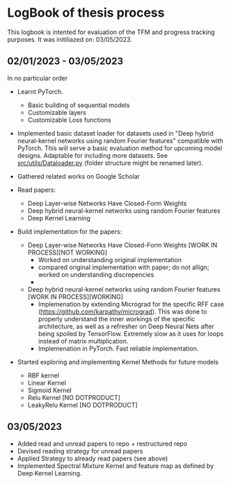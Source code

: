 # LogBook of thesis process
This logbook is intented for evaluation of the TFM and progress tracking purposes.
It was initiliazed on: 03/05/2023.

## 02/01/2023 - 03/05/2023
In no particular order

 - Learnt PyTorch.
   - Basic building of sequential models
   - Customizable layers
   - Customizable Loss functions
 
 - Implemented basic dataset loader for datasets used in "Deep hybrid neural-kernel networks using random Fourier features" compatible with PyTorch. This will serve a basic evaluation method for upcoming model designs. Adaptable for including more datasets. See [src/utils/Dataloader.py](https://github.com/PimSchoolkateUPC/Deep-Kernel-Learning/blob/main/src/utils/dataloader.py) (folder structure might be renamed later).

 - Gathered related works on Google Scholar

 - Read papers:
   - Deep Layer-wise Networks Have Closed-Form Weights
   - Deep hybrid neural-kernel networks using random Fourier features
   - Deep Kernel Learning
   
 - Build implementation for the papers:
   - Deep Layer-wise Networks Have Closed-Form Weights [WORK IN PROCESS][NOT WORKING]
     - Worked on understanding original implementation
     - compared original implementation with paper; do not allign; worked on understanding discrepencies
     - 
   - Deep hybrid neural-kernel networks using random Fourier features [WORK IN PROCESS][WORKING]
     - Implemenation by extending Micrograd for the specific RFF case (https://github.com/karpathy/micrograd). This was done to properly understand the inner workings of the specific architecture, as well as a refresher on Deep Neural Nets after being spoiled by TensorFlow. Extremely slow as it uses for loops instead of matrix multiplication.
     - Implemenation in PyTorch. Fast reliable implementation.
   
 - Started exploring and implementing Kernel Methods for future models
   - RBF kernel
   - Linear Kernel
   - Sigmoid Kernel
   - Relu Kernel [NO DOTPRODUCT]
   - LeakyRelu Kernel [NO DOTPRODUCT]

## 03/05/2023
 - Added read and unread papers to repo + restructured repo
 - Devised reading strategy for unread papers
 - Applied Strategy to already read papers (see above)
 - Implemented Spectral Mixture Kernel and feature map as defined by Deep Kernel Learning.
